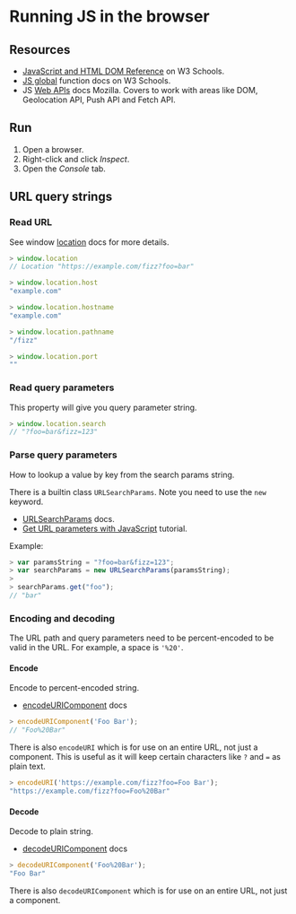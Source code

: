 # Running JS in the browser

## Resources

- [JavaScript and HTML DOM Reference](https://www.w3schools.com/jsref/default.asp) on W3 Schools.
- [JS global](https://www.w3schools.com/jsref/jsref_obj_global.asp) function docs on W3 Schools.
- JS [Web APIs](https://developer.mozilla.org/en-US/docs/Web/API)  docs Mozilla. Covers to work with areas like DOM, Geolocation API, Push API and Fetch API.

## Run

1. Open a browser.
2. Right-click and click _Inspect_.
3. Open the _Console_ tab.


## URL query strings

### Read URL

See window [location](https://developer.mozilla.org/en-US/docs/Web/API/Window/location) docs for more details.

```js
> window.location
// Location "https://example.com/fizz?foo=bar"

> window.location.host
"example.com"

> window.location.hostname
"example.com"

> window.location.pathname
"/fizz"

> window.location.port
""
```

### Read query parameters

This property will give you query parameter string.

```js
> window.location.search
// "?foo=bar&fizz=123"
```

### Parse query parameters

How to lookup a value by key from the search params string.

There is a builtin class `URLSearchParams`. Note you need to use the `new` keyword.

- [URLSearchParams](https://developer.mozilla.org/en-US/docs/Web/API/URLSearchParams) docs.
- [Get URL parameters with JavaScript](https://www.sitepoint.com/get-url-parameters-with-javascript/) tutorial.


Example:

```js
> var paramsString = "?foo=bar&fizz=123";
> var searchParams = new URLSearchParams(paramsString);
> 
> searchParams.get("foo");
// "bar"
```


### Encoding and decoding

The URL path and query parameters need to be percent-encoded to be valid in the URL. For example, a space is `'%20'`.

#### Encode

Encode to percent-encoded string.

- [encodeURIComponent](https://developer.mozilla.org/en-US/docs/Web/JavaScript/Reference/Global_Objects/encodeURIComponent) docs

```js
> encodeURIComponent('Foo Bar');
// "Foo%20Bar"
```

There is also `encodeURI` which is for use on an entire URL, not just a component. This is useful as it will keep certain characters like `?` and `=` as plain text.

```js
> encodeURI('https://example.com/fizz?foo=Foo Bar');
"https://example.com/fizz?foo=Foo%20Bar"
```

#### Decode

Decode to plain string.

- [decodeURIComponent](https://developer.mozilla.org/en-US/docs/Web/JavaScript/Reference/Global_Objects/decodeURIComponent) docs

```js
> decodeURIComponent('Foo%20Bar');
"Foo Bar"
```

There is also `decodeURIComponent` which is for use on an entire URL, not just a component.
<!--stackedit_data:
eyJoaXN0b3J5IjpbNzQ2OTE3MzQzLDE5NDIyMTEwMTNdfQ==
-->